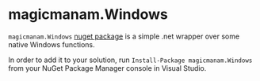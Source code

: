 magicmanam.Windows
==============================

`magicmanam.Windows` [nuget package](https://www.nuget.org/packages/magicmanam.Windows) is a simple .net wrapper over some native Windows functions.

In order to add it to your solution, run `Install-Package magicmanam.Windows` from your NuGet Package Manager console in Visual Studio.

